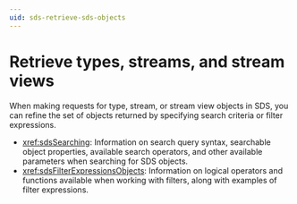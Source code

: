 ```yaml
---
uid: sds-retrieve-sds-objects
---
```


# Retrieve types, streams, and stream views

When making requests for type, stream, or stream view objects in SDS, you can refine the set of objects returned by specifying search criteria or filter expressions.

- <xref:sdsSearching>: Information on search query syntax, searchable object properties, available search operators, and other available parameters when searching for SDS objects.
- <xref:sdsFilterExpressionsObjects>: Information on logical operators and functions available when working with filters, along with examples of filter expressions. 
